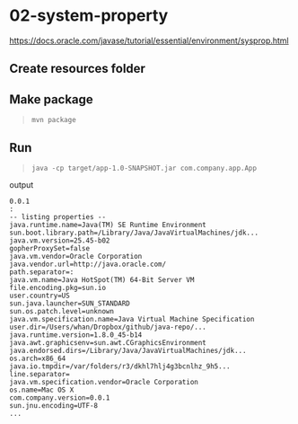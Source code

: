 # 02-system-property

https://docs.oracle.com/javase/tutorial/essential/environment/sysprop.html

## Create resources folder

## Make package

> `mvn package`

## Run

> `java -cp target/app-1.0-SNAPSHOT.jar com.company.app.App`  

output

```
0.0.1
:
-- listing properties --
java.runtime.name=Java(TM) SE Runtime Environment
sun.boot.library.path=/Library/Java/JavaVirtualMachines/jdk...
java.vm.version=25.45-b02
gopherProxySet=false
java.vm.vendor=Oracle Corporation
java.vendor.url=http://java.oracle.com/
path.separator=:
java.vm.name=Java HotSpot(TM) 64-Bit Server VM
file.encoding.pkg=sun.io
user.country=US
sun.java.launcher=SUN_STANDARD
sun.os.patch.level=unknown
java.vm.specification.name=Java Virtual Machine Specification
user.dir=/Users/whan/Dropbox/github/java-repo/...
java.runtime.version=1.8.0_45-b14
java.awt.graphicsenv=sun.awt.CGraphicsEnvironment
java.endorsed.dirs=/Library/Java/JavaVirtualMachines/jdk...
os.arch=x86_64
java.io.tmpdir=/var/folders/r3/dkhl7hlj4g3bcnlhz_9h5...
line.separator=
java.vm.specification.vendor=Oracle Corporation
os.name=Mac OS X
com.company.version=0.0.1
sun.jnu.encoding=UTF-8
...
```
